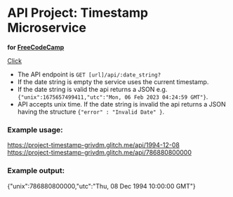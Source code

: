# API Project: Timestamp Microservice 

__for [FreeCodeCamp](https://www.freecodecamp.org/learn/back-end-development-and-apis/back-end-development-and-apis-projects/timestamp-microservice)__

[Click](https://project-timestamp-grivdm.glitch.me)

+ The API endpoint is ``` GET [url]/api/:date_string? ```  
+ If the date string is empty the service uses the current timestamp.  
+ If the date string is valid the api returns a JSON e.g. ```{"unix":1675657499411,"utc":"Mon, 06 Feb 2023 04:24:59 GMT"}```.  
+ API accepts unix time. If the date string is invalid the api returns a JSON having the structure ```{"error" : "Invalid Date" }```.

 ### Example usage:
https://project-timestamp-grivdm.glitch.me/api/1994-12-08  
https://project-timestamp-grivdm.glitch.me/api/786880800000
### Example output:
{"unix":786880800000,"utc":"Thu, 08 Dec 1994 10:00:00 GMT"}
